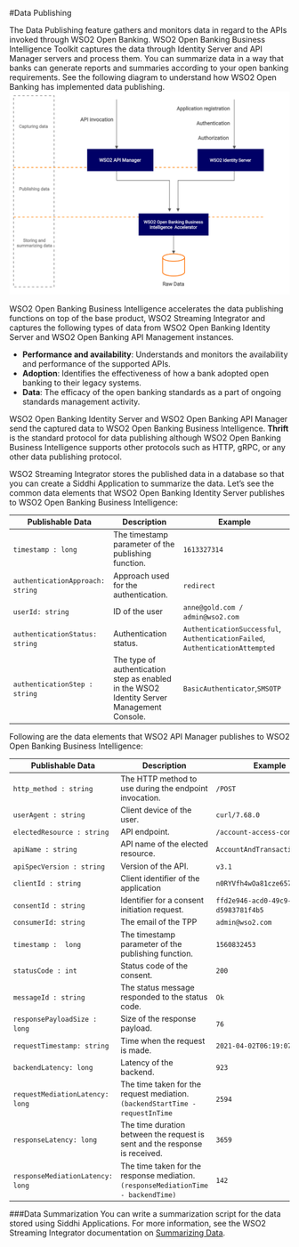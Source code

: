 #Data Publishing

The Data Publishing feature gathers and monitors data in regard to the APIs invoked through WSO2 Open Banking. 
WSO2 Open Banking Business Intelligence Toolkit captures the data through Identity Server and API Manager servers and
process them. You can summarize data in a way that banks can generate reports and summaries according to your open banking 
requirements. See the following diagram to understand how WSO2 Open Banking has implemented data publishing. 
![data-publishing-overview](../assets/img/learn/data-publishing/data-publishing-overview.png)

WSO2 Open Banking Business Intelligence accelerates the data publishing functions on top of the base product, WSO2 Streaming Integrator and 
captures the following types of data from WSO2 Open Banking Identity Server and WSO2 Open Banking API Management instances.

- **Performance and availability**: Understands and monitors the availability and performance of the supported APIs.
- **Adoption**:  Identifies the effectiveness of how a bank adopted open banking to their legacy systems.
- **Data**: The efficacy of the open banking standards as a part of ongoing standards management activity.

WSO2 Open Banking Identity Server and WSO2 Open Banking API Manager send the captured data to WSO2 Open Banking Business 
Intelligence. **Thrift** is the standard protocol for data publishing although WSO2 Open Banking Business Intelligence supports 
other protocols such as HTTP, gRPC, or any other data publishing protocol.

WSO2 Streaming Integrator stores the published data in a database so that you can create a Siddhi Application to summarize 
the data. Let’s see the common data elements that WSO2 Open Banking Identity Server publishes to WSO2 Open Banking Business 
Intelligence:

| Publishable Data | Description |Example|
|---------|---------|---------|
|`timestamp : long`|The timestamp parameter of the publishing function.|`1613327314`|
|`authenticationApproach: string`|Approach used for the authentication.|`redirect`|
|`userId: string`|ID of the user|`anne@gold.com / admin@wso2.com`|
|`authenticationStatus: string`|Authentication status.|`AuthenticationSuccessful`, `AuthenticationFailed`, `AuthenticationAttempted`|
|`authenticationStep : string`|The type of authentication step as enabled in the WSO2 Identity Server Management Console.|`BasicAuthenticator`,`SMSOTP`|

Following are the data elements that WSO2 API Manager publishes to WSO2 Open Banking Business Intelligence:

| Publishable Data | Description |Example|
|---------|---------|---------|
|`http_method : string`|The HTTP method to use during the endpoint invocation.|`/POST`|
|`userAgent : string`|Client device of the user.|`curl/7.68.0`|
|`electedResource : string`|API endpoint.|`/account-access-consents`|
|`apiName : string`|API name of the elected resource.|`AccountAndTransactionAPI`|
|`apiSpecVersion : string`|Version of the API.|`v3.1`|
|`clientId : string`|Client identifier of the application|`n0RYVfh4wOa81cze657hIw0EhEa`|
|`consentId : string`|Identifier for a consent initiation request.|`ffd2e946-acd0-49c9-9d45-d5983781f4b5`|
|`consumerId: string`|The email of the TPP|`admin@wso2.com`
|`timestamp :  long`|The timestamp parameter of the publishing function.|`1560832453`|
|`statusCode : int`|Status code of the consent.|`200`|
|`messageId : string`|The status message responded to the status code.|`Ok`|
|`responsePayloadSize : long`|Size of the response payload.|`76`|
|`requestTimestamp: string`|Time when the request is made.|`2021-04-02T06:19:07.146Z`|
|`backendLatency: long`|Latency of the backend.|`923`|
|`requestMediationLatency: long`|The time taken for the request mediation. `(backendStartTime - requestInTime`|`2594`|
|`responseLatency: long`|The time duration between the request is sent and the response is received.|`3659`|
|`responseMediationLatency: long`|The time taken for the response mediation. `(responseMediationTime - backendTime)`|`142`|    

###Data Summarization
You can write a summarization script for the data stored using Siddhi Applications. For more information, see the WSO2 Streaming
Integrator documentation on [Summarizing Data](https://ei.docs.wso2.com/en/latest/streaming-integrator/guides/summarizing-data/). 